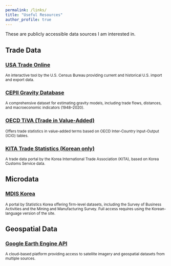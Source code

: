 ```yaml
---
permalink: /links/
title: "Useful Resources"
author_profile: true
---
```


These are publicly accessible data sources I am interested in.

## Trade Data

### [USA Trade Online](https://usatrade.census.gov/)
<small class="text-muted">
An interactive tool by the U.S. Census Bureau providing current and historical U.S. import and export data.
</small>

### [CEPII Gravity Database](https://www.cepii.fr/CEPII/en/bdd_modele/bdd_modele_item.asp?id=8)
<small class="text-muted">
A comprehensive dataset for estimating gravity models, including trade flows, distances, and macroeconomic indicators (1948–2020).
</small>

### [OECD TiVA (Trade in Value-Added)](https://www.oecd.org/en/topics/sub-issues/trade-in-value-added.html)
<small class="text-muted">
Offers trade statistics in value-added terms based on OECD Inter-Country Input-Output (ICIO) tables.
</small>

### [KITA Trade Statistics (Korean only)](https://stat.kita.net/)
<small class="text-muted">
A trade data portal by the Korea International Trade Association (KITA), based on Korea Customs Service data.
</small>

## Microdata

### [MDIS Korea](https://mdis.kostat.go.kr/eng/pageLink.do?link=mdisDataService)
<small class="text-muted">
A portal by Statistics Korea offering firm-level datasets, including the Survey of Business Activities and the Mining and Manufacturing Survey.  
Full access requires using the Korean-language version of the site.
</small>

## Geospatial Data

### [Google Earth Engine API](https://developers.google.com/earth-engine)
<small class="text-muted">
A cloud-based platform providing access to satellite imagery and geospatial datasets from multiple sources.
</small>

